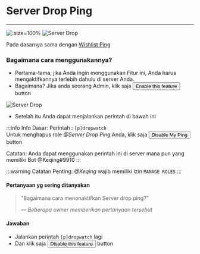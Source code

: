 # Server Drop Ping
----

![](/img/features/dropwatch.png ':size=100%')
![Server Drop](/img/features/drop.png ':size=100%')

Pada dasarnya sama dengan [Wishlist Ping](./wishlist-notifier)

### Bagaimana cara menggunakannya?

- Pertama-tama, jika Anda ingin menggunakan Fitur ini, Anda harus mengaktifkannya terlebih dahulu di server Anda.
- Bagaimana? Jika anda seorang Admin, klik saja <button class="btn btn-success">Enable this feature</button> button

![Server Drop](/img/features/drop2.png ':size=100%')

- Setelah itu Anda dapat menjalankan perintah di bawah ini

:::info Info Dasar:
Perintah : `[p]dropwatch` <br />
Untuk menghapus role *@Server Drop Ping* Anda, klik saja <button class="btn btn-danger">Disable My Ping</button> button

Catatan: Anda dapat menggunakan perintah ini di server mana pun yang memiliki Bot @Keqing#9910
:::

:::warning Catatan Penting:
*@Keqing* wajib memiliki izin <code>MANAGE ROLES</code>
:::


#### Pertanyaan yg sering ditanyakan
> "Bagaimana cara menonaktifkan Server drop ping?"
>
> — *Beberapa owner memberikan pertanyaan tersebut*

#### Jawaban
- Jalankan perintah `[p]dropwatch` lagi
- Dan klik saja <button class="btn btn-danger">Disable this feature</button> button
